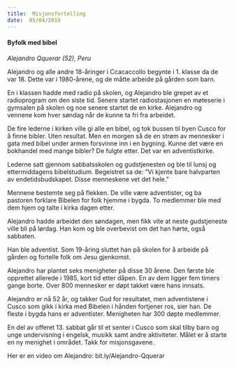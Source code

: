 ```yaml
---
title:  Misjonsfortelling
date:  05/04/2019
---
```


#### Byfolk med bibel

_Alejandro Qquerar (52), Peru_

Alejandro og alle andre 18-åringer i Ccacaccollo begynte i 1. klasse da de var 18. Dette var i 1980-årene, og de måtte arbeide på gården som barn.

En i klassen hadde med radio på skolen, og Alejandro ble grepet av et radioprogram om den siste tid. Senere startet radiostasjonen en møteserie i gymsalen på skolen og noe senere startet de en kirke. Alejandro og vennene kom hver søndag når de kunne ta fri fra arbeidet.

De fire lederne i kirken ville gi alle en bibel, og tok bussen til byen Cusco for å finne bibler. Uten resultat. Men en morgen så de en strøm av mennesker i gata med bibel under armen forsvinne inn i en bygning. Kunne det være en bokhandel med mange bibler? De fulgte etter. Det var en adventistkirke.

Lederne satt gjennom sabbatsskolen og gudstjenesten og ble til lunsj og ettermiddagens bibelstudium. Begeistret sa de: ”Vi kjente bare halvparten av endetidsbudskapet. Disse menneskene vet det hele.”

Mennene bestemte seg på flekken. De ville være adventister, og ba pastoren forklare Bibelen for folk hjemme i bygda. To medlemmer ble med dem hjem og talte i kirka dagen etter.

Alejandro hadde arbeidet den søndagen, men fikk vite at neste gudstjeneste ville bli på lørdag. Han kom og ble overbevist om det han hørte, også sabbaten.

Han ble adventist. Som 19-åring sluttet han på skolen for å arbeide på gården og fortelle folk om Jesu gjenkomst.

Alejandro har plantet seks menigheter på disse 30 årene. Den første ble opprettet allerede i 1985, kort tid etter dåpen. En av dem ligger fem timers gange borte. Over 800 mennesker er døpt takket være hans innsats.

Alejandro er nå 52 år, og takker Gud for resultatet, men adventistene i Cusco som gikk i kirka med Bibelen i hånden fortjener ros, sier han. De fleste i bygda hans er adventister. Menigheten har 300 døpte medlemmer.

En del av offeret 13. sabbat går til et senter i Cusco som skal tilby barn og unge undervisning i engelsk, musikk samt andre aktiviteter. Målet er å starte en ny menighet i området. Takk for misjonsgavene.

Her er en video om Alejandro: bit.ly/Alejandro-Qquerar